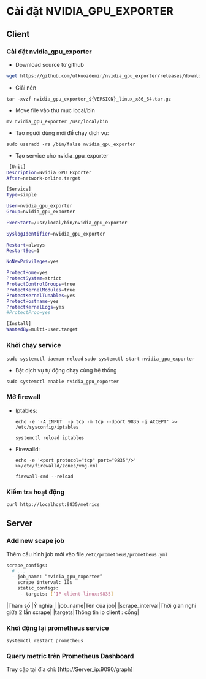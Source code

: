 # Cài đặt NVIDIA_GPU_EXPORTER

## Client

### Cài đặt nvidia_gpu_exporter

- Download source từ github

```sh
wget https://github.com/utkuozdemir/nvidia_gpu_exporter/releases/download/v0.3.0/nvidia_gpu_exporter_0.3.0_linux_x86_64.tar.gz
```

- Giải nén 

` tar -xvzf nvidia_gpu_exporter_${VERSION}_linux_x86_64.tar.gz  `

- Move file vào thư mục local/bin

` mv nvidia_gpu_exporter /usr/local/bin  `

- Tạo người dùng mới để chạy dịch vụ:

` sudo useradd -rs /bin/false nvidia_gpu_exporter   `

- Tạo service cho nvidia_gpu_exporter

```sh
 [Unit]
Description=Nvidia GPU Exporter
After=network-online.target

[Service]
Type=simple

User=nvidia_gpu_exporter
Group=nvidia_gpu_exporter

ExecStart=/usr/local/bin/nvidia_gpu_exporter

SyslogIdentifier=nvidia_gpu_exporter

Restart=always
RestartSec=1

NoNewPrivileges=yes

ProtectHome=yes
ProtectSystem=strict
ProtectControlGroups=true
ProtectKernelModules=true
ProtectKernelTunables=yes
ProtectHostname=yes
ProtectKernelLogs=yes
#ProtectProc=yes

[Install]
WantedBy=multi-user.target

```

### Khởi chạy service

`sudo systemctl daemon-reload`
`sudo systemctl start nvidia_gpu_exporter`

- Bật dịch vụ tự động chạy cùng hệ thống

`sudo systemctl enable nvidia_gpu_exporter`

### Mở firewall
	
- Iptables:

	`echo -e '-A INPUT  -p tcp -m tcp --dport 9835 -j ACCEPT' >> /etc/sysconfig/iptables`

	`systemctl reload iptables`

- Firewalld:

	`echo -e '<port protocol="tcp" port="9835"/>' >>/etc/firewalld/zones/vmg.xml`

	`firewall-cmd --reload`


### Kiểm tra hoạt động

`curl http://localhost:9835/metrics`

## Server

### Add new scape job

Thêm cấu hình job mới vào file `/etc/prometheus/prometheus.yml`

```sh
scrape_configs:
  # ...
  - job_name: “nvidia_gpu_exporter”
    scrape_interval: 10s
    static_configs:
     - targets: [‘IP-client-linux:9835]
```

|Tham số |Ý nghĩa |
|job_name|Tên của job|
|scrape_interval|Thời gian nghỉ giữa 2 lần scrape|
|targets|Thông tin ip client : cổng|

### Khởi động lại prometheus service 

`systemctl restart prometheus`

### Query metric trên Prometheus Dashboard

Truy cập tại đỉa chỉ: [http://Server_ip:9090/graph]